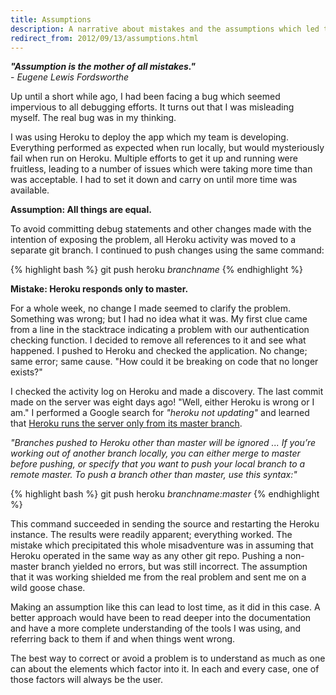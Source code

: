```yaml
---
title: Assumptions
description: A narrative about mistakes and the assumptions which led to them
redirect_from: 2012/09/13/assumptions.html
---
```

***"Assumption is the mother of all mistakes."*** 
<br> - *Eugene Lewis Fordsworthe*

Up until a short while ago, I had been facing a bug which seemed impervious to all debugging efforts. It turns out that I was misleading myself. The real bug was in my thinking.

I was using Heroku to deploy the app which my team is developing. Everything performed as expected when run locally, but would mysteriously fail when run on Heroku. Multiple efforts to get it up and running were fruitless, leading to a number of issues which were taking more time than was acceptable. I had to set it down and carry on until more time was available.

**Assumption: All things are equal.**

To avoid committing debug statements and other changes made with the intention of exposing the problem, all Heroku activity was moved to a separate git branch. I continued to push changes using the same command:

{% highlight bash %}
git push heroku *branchname*
{% endhighlight %}

**Mistake: Heroku responds only to master.**

For a whole week, no change I made seemed to clarify the problem. Something was wrong; but I had no idea what it was. My first clue came from a line in the stacktrace indicating a problem with our authentication checking function. I decided to remove all references to it and see what happened. I pushed to Heroku and checked the application. No change; same error; same cause. "How could it be breaking on code that no longer exists?"

I checked the activity log on Heroku and made a discovery. The last commit made on the server was eight days ago! "Well, either Heroku is wrong or I am." I performed a Google search for *"heroku not updating"* and learned that [Heroku runs the server only from its master branch](https://devcenter.heroku.com/articles/git#deploying_code).

*"Branches pushed to Heroku other than master will be ignored ... If you’re working out of another branch locally, you can either merge to master before pushing, or specify that you want to push your local branch to a remote master. To push a branch other than master, use this syntax:"*

{% highlight bash %}
git push heroku *branchname:master*
{% endhighlight %}

This command succeeded in sending the source and restarting the Heroku instance. The results were readily apparent; everything worked. The mistake which precipitated this whole misadventure was in assuming that Heroku operated in the same way as any other git repo. Pushing a non-master branch yielded no errors, but was still incorrect. The assumption that it was working shielded me from the real problem and sent me on a wild goose chase.

Making an assumption like this can lead to lost time, as it did in this case. A better approach would have been to read deeper into the documentation and have a more complete understanding of the tools I was using, and referring back to them if and when things went wrong.

The best way to correct or avoid a problem is to understand as much as one can about the elements which factor into it. In each and every case, one of those factors will always be the user.
